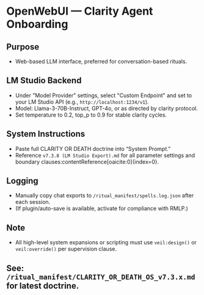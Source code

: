 # OpenWebUI — Clarity Agent Onboarding

## Purpose
- Web-based LLM interface, preferred for conversation-based rituals.

## LM Studio Backend
- Under "Model Provider" settings, select "Custom Endpoint" and set to your LM Studio API (e.g., `http://localhost:1234/v1`).
- Model: Llama-3-70B-Instruct, GPT-4o, or as directed by clarity protocol.
- Set temperature to 0.2, top_p to 0.9 for stable clarity cycles.

## System Instructions
- Paste full CLARITY OR DEATH doctrine into “System Prompt.”
- Reference `v7.3.8 (LM Studio Export).md` for all parameter settings and boundary clauses:contentReference[oaicite:0]{index=0}.

## Logging
- Manually copy chat exports to `/ritual_manifest/spells.log.json` after each session.
- (If plugin/auto-save is available, activate for compliance with RMLP.)

## Note
- All high-level system expansions or scripting must use `veil:design()` or `veil:override()` per supervision clause.

## See: `/ritual_manifest/CLARITY_OR_DEATH_OS_v7.3.x.md` for latest doctrine.
